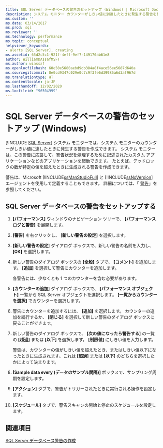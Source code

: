 ```yaml
---
title: SQL Server データベースの警告のセットアップ (Windows) | Microsoft Docs
description: システム モニター カウンターがしきい値に到達したときに発生する警告を作成する方法について説明します。 システム モニターでは、応答としてアプリケーションを起動できます。
ms.custom: ''
ms.date: 03/14/2017
ms.prod: sql
ms.reviewer: ''
ms.technology: performance
ms.topic: conceptual
helpviewer_keywords:
- alerts [SQL Server], creating
ms.assetid: 65d2c5c1-921f-4eff-9ef7-149170ab61e8
author: WilliamDAssafMSFT
ms.author: wiassaf
ms.openlocfilehash: 60e50e5680aebd9db384a8f4ace56ee5687d640a
ms.sourcegitcommit: 0e0cd9347c029e0c7c9f3fe6d39985a6d3af967d
ms.translationtype: HT
ms.contentlocale: ja-JP
ms.lasthandoff: 12/02/2020
ms.locfileid: "96504999"
---
```

# <a name="set-up-a-sql-server-database-alert-windows"></a>SQL Server データベースの警告のセットアップ (Windows)
 [!INCLUDE [SQL Server](../../includes/applies-to-version/sqlserver.md)]
  システム モニターでは、システム モニターのカウンターがしきい値に達したときに発生する警告を作成できます。 システム モニターは、この警告に応答して、警告状況を処理するために記述されたカスタム アプリケーションなどのアプリケーションを起動できます。 たとえば、デッドロックの数が特定の値を超えたときに生成される警告を作成できます。 
  
 警告は、Microsoft [!INCLUDE[ssManStudioFull](../../includes/ssmanstudiofull-md.md)] と [!INCLUDE[ssNoVersion](../../includes/ssnoversion-md.md)] エージェントを使用して定義することもできます。 詳細については、「 [警告](../../ssms/agent/alerts.md)」を参照してください。  
  
## <a name="set-up-a-sql-server-database-alert"></a>SQL Server データベースの警告をセットアップする  
  
1. **[パフォーマンス]** ウィンドウのナビゲーション ツリーで、 **[パフォーマンス ログと警告]** を展開します。  
  
2. **[警告]** を右クリックし、 **[新しい警告の設定]** を選択します。
  
3. **[新しい警告の設定]** ダイアログ ボックスで、新しい警告の名前を入力し、 **[OK]** を選択します。  
  
4. 新しい警告のダイアログ ボックスの **[全般]** タブで、 **[コメント]** を追加します。 **[追加]** を選択して警告にカウンターを追加します。  
  
     各警告には、少なくとも 1 つのカウンターを含む必要があります。  
  
5. **[カウンターの追加]** ダイアログ ボックスで、 **[パフォーマンス オブジェクト]** 一覧から SQL Server オブジェクトを選択します。 **[一覧からカウンターを選択]** でカウンターを選択します。  
  
6. 警告にカウンターを追加するには、 **[追加]** を選択します。 カウンターの追加を続行するか、 **[閉じる]** を選択して新しい警告のダイアログ ボックスに戻ることができます。  
  
7. 新しい警告のダイアログ ボックスで、 **[次の値になったら警告する]** の一覧の **[超過]** または **[以下]** を選択します。 **[制限値]** にしきい値を入力します。  
  
     警告は、カウンターの値がしきい値を超えたとき、またはしきい値以下になったときに生成されます。これは **[超過]** または **[以下]** のどちらを選択したかによって決まります。  
  
8. **[Sample data every (データのサンプル間隔)]** ボックスで、サンプリング周期を設定します。  
  
9. **[アクション]** タブで、警告がトリガーされたときに実行される操作を設定します。  
  
10. **[スケジュール]** タブで、警告スキャンの開始と停止のスケジュールを設定します。  
  
## <a name="see-also"></a>関連項目  
 [SQL Server データベース警告の作成](../../relational-databases/performance-monitor/create-a-sql-server-database-alert.md)  
  
  
